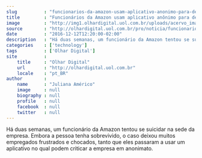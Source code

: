```yaml
---
slug          : "funcionarios-da-amazon-usam-aplicativo-anonimo-para-desabafar-sobre-a-empresa"
title         : "Funcionários da Amazon usam aplicativo anônimo para desabafar sobre a empresa"
image         : "http://img1.olhardigital.uol.com.br/uploads/acervo_imagens/2016/03/20160322180506_660_420.jpg"
source        : "http://olhardigital.uol.com.br/pro/noticia/funcionarios-da-amazon-usam-aplicativo-anonimo-para-desabafar-sobre-a-empresa/64584"
date          : "2016-12-12T12:20:00-02:00"
description   : "Há duas semanas, um funcionário da Amazon tentou se suicidar na sede da empresa. Embora a pessoa tenha sobrevivido, o caso deixou muitos empregados frustrados e chocados, tanto que eles passaram a usar um aplicativo no qual podem criticar a empresa em anonimato."
categories    : ['technology']
tags          : ['Olhar Digital']
site          :
    title     : "Olhar Digital"
    url       : "http://olhardigital.uol.com.br"
    locale    : "pt_BR"
author        :
    name      : "Juliana Américo"
    image     : null
    biography : null
    profile   : null
    facebook  : null
    twitter   : null
---
```


Há duas semanas, um funcionário da Amazon tentou se suicidar na sede da empresa. Embora a pessoa tenha sobrevivido, o caso deixou muitos empregados frustrados e chocados, tanto que eles passaram a usar um aplicativo no qual podem criticar a empresa em anonimato.
